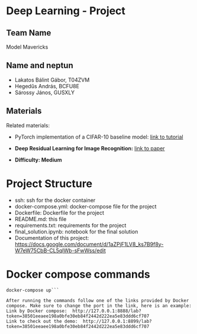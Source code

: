 # Deep Learning - Project

## Team Name
Model Mavericks

## Name and neptun
* Lakatos Bálint Gábor, T04ZVM
* Hegedűs András, BCFU8E
* Sárossy János, GUSXLY

## Materials
Related materials:
* PyTorch implementation of a CIFAR-10 baseline model: [link to tutorial](https://lightning.ai/docs/pytorch/stable/notebooks/lightning_examples/cifar10-baseline.html)
* **Deep Residual Learning for Image Recognition:** [link to paper](https://arxiv.org/abs/1512.03385)

* **Difficulty: Medium**

# Project Structure
- ssh: ssh for the docker container
- docker-compose.yml: docker-compose file for the project
- Dockerfile: Dockerfile for the project
- README.md: this file
- requirements.txt: requirements for the project
- final_solution.ipynb: notebook for the final solution
- Documentation of this project: https://docs.google.com/document/d/1aZPjF1LV8_ks7B9f8y-W7eW75CbB-CL5qIWb-sFwWss/edit


# Docker compose commands
```docker-compose build
docker-compose up```

After running the commands follow one of the links provided by Docker compose. Make sure to change the port in the link, here is an example:
Link by Docker compose:  http://127.0.0.1:8888/lab?token=38501eeaee198a0bfe30eb84f2442d222ea5e83ddd6cf707
Link to check out the demo:  http://127.0.0.1:8899/lab?token=38501eeaee198a0bfe30eb84f2442d222ea5e83ddd6cf707